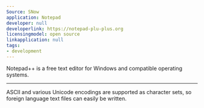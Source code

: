 ```yaml
---
Source: SNow
application: Notepad
developer: null
developerlink: https://notepad-plu-plus.org
licensingmodel: open source
linkapplication: null
tags:
- development
---
```

Notepad++ is a free text editor for Windows and compatible operating systems. 

---

ASCII and various Unicode encodings are supported as character sets, so foreign language text files can easily be written. 

